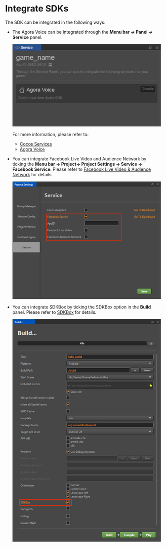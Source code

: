 # Integrate SDKs

The SDK can be integrated in the following ways:

- The Agora Voice can be integrated through the **Menu bar -> Panel -> Service** panel.

  ![](cocos-services/cocos_services.png)
  
  For more information, please refer to:
    - [Cocos Services](sdk/cocos-services.md)
    - [Agora Voice](https://docs.agora.io/en/Interactive%20Gaming/game_c?platform=Cocos%20Creator)

- You can integrate Facebook Live Video and Audience Network by ticking the **Menu bar -> Project-> Project Settings -> Service -> Facebook Service**. Please refer to [Facebook Live Video & Audience Network](fb-an-and-live.md) for details.

  ![](fb-an-and-live/facebook.png)

- You can integrate SDKBox by ticking the SDKBox option in the **Build** panel. Please refer to [SDKBox](sdkbox.md) for details.

  ![](sdkbox/sdkbox.png)
  